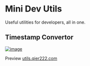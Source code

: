 # Mini Dev Utils

Useful utilities for developers, all in one.

## Timestamp Convertor

[![image](https://www.linkpicture.com/q/Screenshot-2022-01-11-194436.png)](https://www.linkpicture.com/view.php?img=LPic61dd923d6916f2043661676)

Preview [utils.qier222.com](https://utils.qier222.com)
